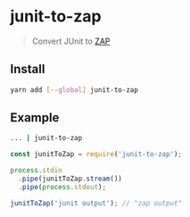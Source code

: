 # junit-to-zap

> Convert JUnit to [ZAP](https://github.com/zaptst/zap)

## Install

```sh
yarn add [--global] junit-to-zap
```

## Example

```sh
... | junit-to-zap
```

```js
const junitToZap = require('junit-to-zap');

process.stdin
  .pipe(junitToZap.stream())
  .pipe(process.stdout);

junitToZap('junit output'); // "zap output"
```
